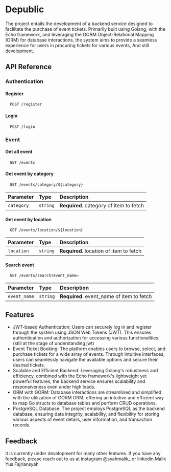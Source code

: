 
# Depublic

The project entails the development of a backend service designed to facilitate
the purchase of event tickets. Primarily built using Golang, with the Echo
framework, and leveraging the GORM Object-Relational Mapping (ORM) for
database interactions, the system aims to provide a seamless experience for
users in procuring tickets for various events, And still development.


## API Reference
### Authentication
#### Register
```http
  POST /register
```
#### Login
```http
  POST /login
```

### Event
#### Get all event

```http
  GET /events
```

#### Get event by category

```http
  GET /events/category/${category}
```
| Parameter | Type     | Description                       |
| :-------- | :------- | :-------------------------------- |
| `category`      | `string` | **Required**. category of item to fetch |

#### Get event by location

```http
  GET /events/location/${location}
```
| Parameter | Type     | Description                       |
| :-------- | :------- | :-------------------------------- |
| `location`      | `string` | **Required**. location of item to fetch |

#### Search event

```http
  GET /events/search?event_name=
```
| Parameter | Type     | Description                       |
| :-------- | :------- | :-------------------------------- |
| `event_name`      | `string` | **Required**. event_name of item to fetch |


## Features

- JWT-based Authentication: Users can securely log in and register through the system using JSON Web Tokens (JWT). This ensures authentication and authorization for accessing various functionalities. (still at the stage of understanding jwt)
- Event Ticket Booking: The platform enables users to browse, select, and purchase tickets for a wide array of events. Through intuitive interfaces, users can seamlessly navigate the available options and secure their desired tickets.
- Scalable and Efficient Backend: Leveraging Golang's robustness and efficiency, combined with the Echo framework's lightweight yet powerful features, the backend service ensures scalability and responsiveness even under high loads.
- ORM with GORM: Database interactions are streamlined and simplified with the utilization of GORM ORM, offering an intuitive and efficient way to map Go structs to database tables and perform CRUD operations.
- PostgreSQL Database: The project employs PostgreSQL as the backend database, ensuring data integrity, scalability, and flexibility for storing various aspects of event details, user information, and transaction records.

## Feedback

It is currently under development for many other features. If you have any feedback, please reach out to us at instagram @syahmalik_ or linkedin Malik Yus Fajriansyah

